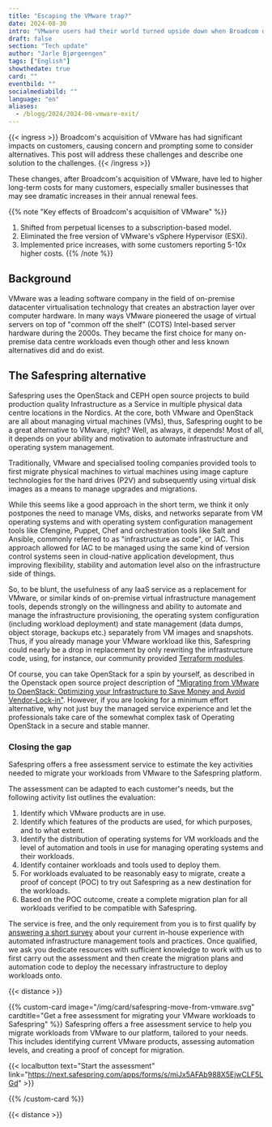 ```yaml
---
title: "Escaping the VMware trap?"
date: 2024-08-30
intro: "VMware users had their world turned upside down when Broadcom decided to rapidly  change the user terms of the VMware software in 2024."
draft: false
section: "Tech update"
author: "Jarle Bjørgeengen"
tags: ["English"]
showthedate: true
card: ""
eventbild: ""
socialmediabild: ""
language: "en"
aliases:
  - /blogg/2024/2024-08-vmware-exit/
---
```


{{< ingress >}}
Broadcom's acquisition of VMware has had significant impacts on customers,
causing concern and prompting some to consider alternatives. This post will
address these challenges and describe one solution to the challenges.
{{< /ingress >}}

These changes, after Broadcom's acquisition of VMware, have led to higher long-term
costs for many customers, especially smaller businesses that may see dramatic
increases in their annual renewal fees.

{{% note "Key effects of Broadcom's acquisition of VMware" %}}

1. Shifted from perpetual licenses to a subscription-based model.
2. Eliminated the free version of VMware's vSphere Hypervisor (ESXi).
3. Implemented price increases, with some customers reporting 5-10x higher costs.
   {{% /note %}}

## Background

VMware was a leading software company in the field of on-premise datacenter
virtualisation technology that creates an abstraction layer over computer
hardware. In many ways VMware pioneered the usage of virtual servers on top of
"common off the shelf" (COTS) Intel-based server hardware during the 2000s.
They became the first choice for many on-premise data centre workloads even
though other and less known alternatives did and do exist.

## The Safespring alternative

Safespring uses the OpenStack and CEPH open source projects to build production
quality Infrastructure as a Service in multiple physical data centre locations
in the Nordics. At the core, both VMware and OpenStack are all about managing
virtual machines (VMs), thus, Safespring ought to be a great alternative to
VMware, right? Well, as always, it depends! Most of all, it depends on your
ability and motivation to automate infrastructure and operating system
management.

Traditionally, VMware and specialised tooling companies provided tools to first
migrate physical machines to virtual machines using image capture technologies
for the hard drives (P2V) and subsequently using virtual disk images as a means
to manage upgrades and migrations.

While this seems like a good approach in the short term, we think it only
postpones the need to manage VMs, disks, and networks separate from VM
operating systems and with operating system configuration management tools like
Cfengine, Puppet, Chef and orchestration tools like Salt and Ansible, commonly
referred to as "infrastructure as code", or IAC. This approach allowed for IAC
to be managed using the same kind of version control systems seen in cloud-native
application development, thus improving flexibility, stability and automation
level also on the infrastructure side of things.

So, to be blunt, the usefulness of any IaaS service as a replacement for VMware, or
similar kinds of on-premise virtual infrastructure management tools, depends
strongly on the willingness and ability to automate and manage the
infrastructure provisioning, the operating system configuration (including
workload deployment) and state management (data dumps, object storage, backups
etc.) separately from VM images and snapshots. Thus, if you already manage your
VMware workload like this, Safespring could nearly be a drop in replacement by
only rewriting the infrastructure code, using, for instance, our community
provided [Terraform modules][tfmodulesblog].

Of course, you can take OpenStack for a spin by yourself, as described in the
Openstack open source project description of ["Migrating from VMware to
OpenStack: Optimizing your Infrastructure to Save Money and Avoid
Vendor-Lock-in"][openstackmig]. However, if you are looking for a minimum effort
alternative, why not just buy the managed service experience and let the
professionals take care of the somewhat complex task of Operating OpenStack in
a secure and stable manner.

### Closing the gap

Safespring offers a free assessment service to estimate the key activities
needed to migrate your workloads from VMware to the Safespring
platform.

The assessment can be adapted to each customer's needs, but the following
activity list outlines the evaluation:

1. Identify which VMware products are in use.
2. Identify which features of the products are used, for which purposes, and to what extent.
3. Identify the distribution of operating systems for VM workloads and the level
   of automation and tools in use for managing operating systems and their workloads.
4. Identify container workloads and tools used to deploy them.
5. For workloads evaluated to be reasonably easy to migrate, create a proof of
   concept (POC) to try out Safespring as a new destination for the workloads.
6. Based on the POC outcome, create a complete migration plan for all workloads
   verified to be compatible with Safespring.

The service is free, and the only requirement from you is to first qualify by
[answering a short survey][survey] about your current in-house experience with
automated infrastructure management tools and practices. Once qualified, we ask
you dedicate resources with sufficient knowledge to work with us to first
carry out the assessment and then create the migration plans and automation
code to deploy the necessary infrastructure to deploy workloads onto.

{{< distance >}}

{{% custom-card image="/img/card/safespring-move-from-vmware.svg" cardtitle="Get a free assessment for migrating your VMware workloads to Safespring" %}}
Safespring offers a free assessment service to help you migrate workloads from VMware to our platform, tailored to your needs. This includes identifying current VMware products, assessing automation levels, and creating a proof of concept for migration.

{{< localbutton text="Start the assessment" link="https://next.safespring.com/apps/forms/s/miJx5AFAb988X5EjwCLF5LGd" >}}

{{% /custom-card %}}

{{< distance >}}

[tfmodulesblog]: /blogg/2022/2022-03-terraform-module/
[survey]: https://next.safespring.com/apps/forms/s/miJx5AFAb988X5EjwCLF5LGd
[openstackmig]: https://www.openstack.org/vmware-migration-to-openstack-white-paper
